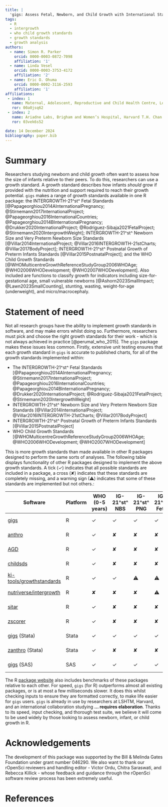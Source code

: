 ```yaml
---
title: |
  'gigs: Assess Fetal, Newborn, and Child Growth with International Standards in R'
tags:
  - R
  - intergrowth
  - who child growth standards
  - growth standards
  - growth analysis
authors:
  - name: Simon R. Parker
    orcid: 0000-0003-0872-7098
    affiliation: '1'
  - name: Linda Vesel
    orcid: 0000-0003-3753-4172
    affiliation: '2'
  - name: Eric O. Ohuma
    orcid: 0000-0002-3116-2593
    affiliation: '1'
affiliations:
 - index: 1
   name: Maternal, Adolescent, Reproductive and Child Health Centre, London School of Hygiene & Tropical Medicine, London, UK
   ror: 00a0jsq62
 - index: 2
   name: Ariadne Labs, Brigham and Women’s Hospital, Harvard T.H. Chan School of Public Health, Boston, Massachusetts, U.S.A. 
   ror: 03vek6s52

date: 14 December 2024
bibliography: paper.bib
---
```


# Summary

Researchers studying newborn and child growth often want to assess how the size 
of infants relative to their peers. To do this, researchers can use a growth 
standard. A growth standard describes how infants *should* grow if provided
with the nutrition and support required to reach their growth potential. 
``gigs`` makes a range of growth standards available in one R package:
the INTERGROWTH-21^st^ Fetal Standards 
[@Papageorghiou2014AInternationalPregnancy; @Stirnemann2017InternationalProject;
@Papageorghiou2016InternationalCountries; 
@Papageorghiou2014BInternationalPregnancy; 
@Drukker2020InternationalProject; @Rodriguez-Sibaja2021FetalProject; 
@Stirnemann2020IntergrowthWeight]; INTERGROWTH-21^st^ Newborn Size 
and Very Preterm Newborn Size Standards [@Villar2014InternationalProject; 
@Villar2016INTERGROWTH-21stCharts; @Villar2017BodyProject]; INTERGROWTH-21^st^ Postnatal Growth
of Preterm Infants Standards [@Villar2015PostnatalProject]; and the WHO Child Growth Standards 
[@WHOMulticentreGrowthReferenceStudyGroup2006WHOAge; @WHO2006WHODevelopment; 
@WHO2007WHODevelopment]. Also included are functions to classify growth for 
indicators including size-for-gestational age, small vulnerable newborns 
[@Ashorn2023SmallImpact; @Lawn2023SmallCounting], stunting, wasting, 
weight-for-age (underweight), and micro/macrocephaly.

# Statement of need

Not all research groups have the ability to implement growth standards in 
software, and may make errors whilst doing so. Furthermore, researchers must 
pick and choose the right growth standards for their work - which is not always 
achieved in practice [@perumal_who_2015]. The ``gigs`` package makes these
issues less common. Firstly, extensive unit testing ensures that each growth 
standard in ``gigs`` is accurate to published charts, for all of the growth 
standards implemented within:

- The INTERGROWTH-21^st^ Fetal Standards 
  [@Papageorghiou2014AInternationalPregnancy; @Stirnemann2017InternationalProject;
@Papageorghiou2016InternationalCountries; 
@Papageorghiou2014BInternationalPregnancy; 
@Drukker2020InternationalProject; @Rodriguez-Sibaja2021FetalProject; 
@Stirnemann2020IntergrowthWeight]
- INTERGROWTH-21^st^ Newborn Size and Very Preterm Newborn Size Standards 
  [@Villar2014InternationalProject; @Villar2016INTERGROWTH-21stCharts; 
  @Villar2017BodyProject]
- INTERGROWTH-21^st^ Postnatal Growth of Preterm Infants Standards 
  [@Villar2015PostnatalProject]
- WHO Child Growth Standards 
  [@WHOMulticentreGrowthReferenceStudyGroup2006WHOAge; @WHO2006WHODevelopment; 
  @WHO2007WHODevelopment]

This is more growth standards than made available in other R packages designed 
to perform the same sorts of analyses. The following table displays 
functionality of other R packages designed to implement the above growth 
standards. A tick (✓) indicates that all possible standards are
included in a package, a cross (✘) indicates that these standards are 
completely missing, and a warning sign (⚠) indicates that some of these
standards are implemented but not others.:

| Software | Platform | WHO (0-5 years) | IG-21^st^ NBS | IG-21^st^ PNG | IG-21^st^ Fetal | Functionality |
|----|----|----|----|----|----|----|
| [gigs](https://www.github.com/ropensci/gigs/) | R | ✓ | ✓ | ✓ | ✓ | Values ↔ z-scores/centiles |
| [anthro](https://cran.r-project.org/web/packages/anthro/index.html) | R | ✓ | ✘ | ✘ | ✘ | Values → z-scores |
| [AGD](https://cran.r-project.org/web/packages/AGD/index.html) | R | ✓ | ✘ | ✘ | ✘ | Values ↔ z-scores |
| [childsds](https://cran.r-project.org/web/packages/childsds/index.html) | R | ✓ | ✘ | ✘ | ✘ | Values → z-scores/centiles |
| [ki-tools/growthstandards](https://www.github.com/ki-tools/growthstandards/) | R | ✓ | ✓ | ⚠|  ⚠| Values ↔ z-scores/centiles |
| [nutriverse/intergrowth](https://github.com/nutriverse/intergrowth/) | R | ✘ | ✘ | ✘ | ⚠| Values → z-scores/centiles |
| [sitar](https://cran.r-project.org/web/packages/sitar/index.html) | R | ✓ | ✘ | ✘ | ✘ | Values ↔ z-scores/centiles |
| [zscorer](https://cran.r-project.org/web/packages/zscorer/index.html) | R | ✓ | ✘ | ✘ | ✘ | Values → z-scores/centiles |
| [gigs](https://www.github.com/ropensci/gigs-stata/) (Stata) | Stata | ✓ | ✓ | ✓ | ✓ | Values ↔ z-scores/centiles |
| [zanthro](https://journals.sagepub.com/doi/epdf/10.1177/1536867X1301300211) (Stata) | Stata | ✓ | ✘ | ✘ | ✘ | Values → z-scores/centiles |
| [gigs](https://github.com/SASPAC/gigs/) (SAS) | SAS | ✓ | ✓ | ✓ | ✓ | Values ↔ z-scores/centiles |

The R [package website](https://docs.ropensci.org/gigs/) also includes 
benchmarks of these packages relative to each other. For speed, ``gigs`` (for R)
outperforms almost all existing packages, or is at most a few milliseconds 
slower. It does this whilst checking inputs to ensure they are formatted 
correctly, to make life easier for ``gigs`` users. ``gigs`` is already in use by
researchers at LSHTM, Harvard, and an international collaboration studying 
**... requires elaboration**. Thanks to its speed, input checking, and thorough
test suite, we believe it will come to be used widely by those looking to assess
newborn, infant, or child growth in R.

# Acknowledgements

The development of this package was supported by the Bill & Melinda Gates 
Foundation under grant number 046290. We also want to thank our rOpenSci 
reviewers and handling editor - Victor Ordu, Chitra Saraswati, and Rebecca 
Killick - whose feedback and guidance through the rOpenSci software review 
process has been extremely useful.

# References